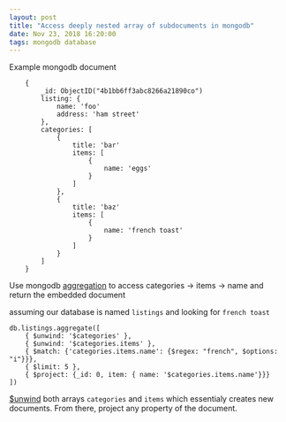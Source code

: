 ```yaml
---
layout: post
title: "Access deeply nested array of subdocuments in mongodb"
date: Nov 23, 2018 16:20:00
tags: mongodb database
---
```


Example mongodb document
```
    {
        _id: ObjectID("4b1bb6ff3abc8266a21890co")
        listing: {
            name: 'foo'
            address: 'ham street'
        },
        categories: [
            {
                title: 'bar'
                items: [
                    {
                        name: 'eggs'
                    }
                ]
            },
            {
                title: 'baz'
                items: [
                    {
                        name: 'french toast'
                    }
                ]
            }
        ]
    }
```

Use mongodb [aggregation](https://docs.mongodb.com/manual/core/aggregation-pipeline/index.html) to access categories -> items -> name and return the embedded document

assuming our database is named `listings` and looking for `french toast`
```
db.listings.aggregate([
    { $unwind: '$categories' },
    { $unwind: '$categories.items' },
    { $match: {'categories.items.name': {$regex: "french", $options: "i"}}},
    { $limit: 5 },
    { $project: {_id: 0, item: { name: '$categories.items.name'}}}
])
```
[$unwind](https://docs.mongodb.com/manual/reference/operator/aggregation/unwind/) both arrays `categories` and `items` which essentialy creates new documents.
From there, project any property of the document.
